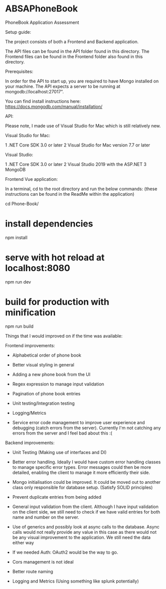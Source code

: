# ABSAPhoneBook
PhoneBook Application Assessment

Setup guide:

The project consists of both a Frontend and Backend application.

The API files can be found in the API folder found in this directory.
The Frontend files can be found in the Frontend folder also found in this directory.

Prerequisites:

In order for the API to start up, you are required to have Mongo installed on your machine. 
The API expects a server to be running at mongodb://localhost:27017".

You can find install instructions here: https://docs.mongodb.com/manual/installation/

API:

Please note, I made use of Visual Studio for Mac which is still relatively new. 

Visual Studio for Mac:

1 .NET Core SDK 3.0 or later
2 Visual Studio for Mac version 7.7 or later


Visual Studio:

1 .NET Core SDK 3.0 or later
2 Visual Studio 2019 with the ASP.NET 
3 MongoDB


Frontend Vue application:

In a terminal, cd to the root directory and run the below commands: (these instructions can be found in the ReadMe within the application)

cd Phone-Book/


# install dependencies
npm install

# serve with hot reload at localhost:8080
npm run dev

# build for production with minification
npm run build


Things that I would improved on if the time was available:

Frontend improvements:

* Alphabetical order of phone book

* Better visual styling in general

* Adding a new phone book from the UI

* Regex expression to manage input validation

* Pagination of phone book entries 

* Unit testing/Integration testing

* Logging/Metrics

* Service error code management to improve user experience and debugging (catch errors from the server).
Currently I'm not catching any errors from the server and I feel bad about this :(


Backend improvements:

* Unit Testing (Making use of interfaces and DI)

* Better error handling. Ideally I would have custom error handling classes to manage specific error types. 
Error messages could then be more detailed, enabling the client to manage it more efficiently their side.

* Mongo initialisation could be improved. 
It could be moved out to another class only responsible for database setup. (Satisfy SOLID principles)

* Prevent duplicate entries from being added

* General input validation from the client. 
Although I have input validation on the client side, we still need to check if we have valid entries for both name and number on the server.

* Use of generics and possibly look at async calls to the database. 
Async calls would not really provide any value in this case as there would not be any visual improvement to the application. 
We still need the data either way

* If we needed Auth: OAuth2 would be the way to go. 

* Cors management is not ideal

* Better route naming 

* Logging and Metrics (Using something like splunk potentially)

